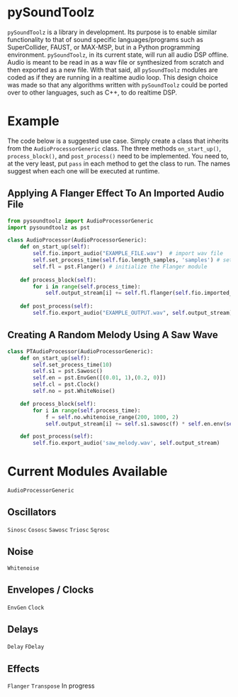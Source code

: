 # pySoundToolz
`pySoundToolz` is a library in development. Its purpose is to enable similar functionality to that of sound specific languages/programs such as SuperCollider, FAUST, or MAX-MSP, but in a Python programming environment. `pySoundToolz`, in its current state, will run all audio DSP offline. Audio is meant to be read in as a wav file or synthesized from scratch and then exported as a new file. With that said, all `pySoundToolz` modules are coded as if they are running in a realtime audio loop. This design choice was made so that any algorithms written with `pySoundToolz` could be ported over to other languages, such as C++, to do realtime DSP. 

# Example

The code below is a suggested use case. Simply create a class that inherits from the `AudioProcessorGeneric` class. 
The three methods `on_start_up()`, `process_block()`, and `post_process()` need to be implemented. You need to, at the very 
least, put `pass` in each method to get the class to run. The names suggest when each one will be executed at runtime.

## Applying A Flanger Effect To An Imported Audio File
```python
from pysoundtoolz import AudioProcessorGeneric
import pysoundtoolz as pst

class AudioProcessor(AudioProcessorGeneric):
    def on_start_up(self):
        self.fio.import_audio("EXAMPLE_FILE.wav")  # import wav file
        self.set_process_time(self.fio.length_samples, 'samples') # set the audio loop to be the same length as the imported audio. 
        self.fl = pst.Flanger() # initialize the Flanger module
  
    def process_block(self):
        for i in range(self.process_time): 
            self.output_stream[i] += self.fl.flanger(self.fio.imported_audio[i], 2, 0.6, 0.3) # calling the flanger module in the audio loop 
            
    def post_process(self):
        self.fio.export_audio("EXAMPLE_OUTPUT.wav", self.output_stream)

```

## Creating A Random Melody Using A Saw Wave 
```python
class PTAudioProcessor(AudioProcessorGeneric):
    def on_start_up(self):
        self.set_process_time(10)
        self.s1 = pst.Sawosc()
        self.en = pst.EnvGen([(0.01, 1),(0.2, 0)])
        self.cl = pst.Clock() 
        self.no = pst.WhiteNoise()

    def process_block(self):
        for i in range(self.process_time):
            f = self.no.whitenoise_range(200, 1000, 2) 
            self.output_stream[i] += self.s1.sawosc(f) * self.en.env(self.cl.clock(2))

    def post_process(self):
        self.fio.export_audio('saw_melody.wav', self.output_stream)
```

# Current Modules Available

`AudioProcessorGeneric`

## Oscillators
`Sinosc`
`Cososc`
`Sawosc`
`Triosc` 
`Sqrosc`

## Noise
`Whitenoise`

## Envelopes / Clocks
`EnvGen` `Clock`

## Delays
`Delay` `FDelay`

## Effects
`Flanger`
`Transpose` In progress 

